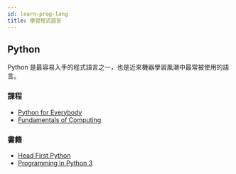 ```yaml
---
id: learn-prog-lang
title: 學習程式語言
---
```


## Python

Python 是最容易入手的程式語言之一，也是近來機器學習風潮中最常被使用的語言。

### 課程

* [Python for Everybody](https://www.coursera.org/specializations/python)
* [Fundamentals of Computing](https://www.coursera.org/specializations/computer-fundamentals)

### 書籍

* [Head First Python](http://www.headfirstlabs.com/books/hfpython/)
* [Programming in Python 3](http://www.qtrac.eu/py3book.html)
